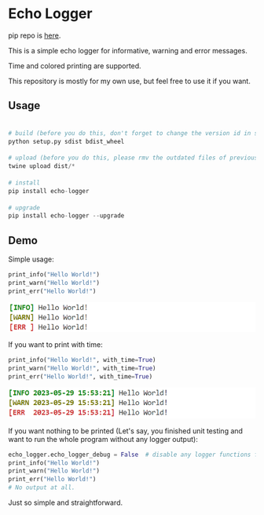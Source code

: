 # Echo Logger

pip repo is [here](https://pypi.org/project/echo-logger/).

This is a simple echo logger for informative, warning and error messages.

Time and colored printing are supported.

This repository is mostly for my own use, but feel free to use it if you want.

## Usage

```python

# build (before you do this, don't forget to change the version id in setup.py)
python setup.py sdist bdist_wheel

# upload (before you do this, please rmv the outdated files of previous versions in dist/)
twine upload dist/*

# install
pip install echo-logger

# upgrade
pip install echo-logger --upgrade
```



## Demo

Simple usage:

```python
print_info("Hello World!")
print_warn("Hello World!")
print_err("Hello World!")
```

<img src="README.assets/image-20230529154733777.png" alt="image-20230529154733777" style="zoom: 67%;" />

If you want to print with time:

```python
print_info("Hello World!", with_time=True)
print_warn("Hello World!", with_time=True)
print_err("Hello World!", with_time=True)
```

<img src="README.assets/image-20230529155434474.png" alt="image-20230529155434474" style="zoom:67%;" />

If you want nothing to be printed (Let's say, you finished unit testing and want to run the whole program without any logger output):

```python
echo_logger.echo_logger_debug = False  # disable any logger functions from echo_logger
print_info("Hello World!")
print_warn("Hello World!")
print_err("Hello World!")
# No output at all.
```

Just so simple and straightforward. 

